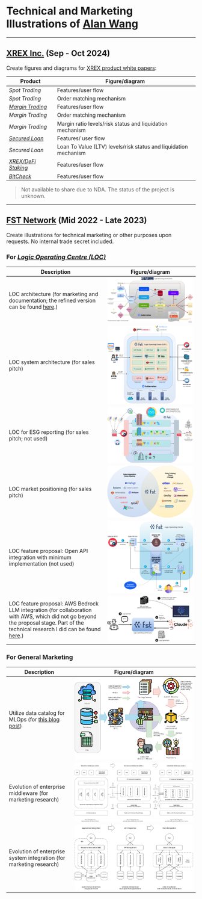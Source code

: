 # Technical and Marketing Illustrations of [Alan Wang](https://github.com/alankrantas)

---

## [XREX Inc.](https://xrex.io/) (Sep - Oct 2024)

Create figures and diagrams for [XREX product white papers](https://github.com/alankrantas/alankrantas/blob/main/works/projects.md#fintech-product-white-paper-copywriting):

| Product | Figure/diagram |
| --- | --- |
| _Spot Trading_ | Features/user flow |
| _Spot Trading_ | Order matching mechanism |
| [_Margin Trading_](https://support.xrex.io/en/collections/6032284-margin-trading) | Features/user flow |
| _Margin Trading_ | Order matching mechanism |
| _Margin Trading_ | Margin ratio levels/risk status and liquidation mechanism |
| [_Secured Loan_](https://support.xrex.io/en/articles/7322871-what-is-crypto-secured-loan) | Features/ user flow |
| _Secured Loan_ | Loan To Value (LTV) levels/risk status and liquidation mechanism |
| [_XREX/DeFi Staking_](https://support.xrex.io/en/articles/6034478-what-is-staking) | Features/user flow |
| [_BitCheck_](https://support.xrex.io/en/collections/3064945-bitcheck) | Features/user flow |

> Not available to share due to NDA. The status of the project is unknown.

---

## [FST Network](https://www.fst.network/) (Mid 2022 - Late 2023)

Create illustrations for technical marketing or other purposes upon requests. No internal trade secret included.

### For [_Logic Operating Centre (LOC)_](https://www.fst.network/logic-operation-centre)

| Description | Figure/diagram |
| --- | --- |
| LOC architecture (for marketing and documentation; the refined version can be found [here](https://loc-documentation.vercel.app/docs/system-faq/software-and-architecture).) | ![LOC](https://github.com/alankrantas/alankrantas/blob/main/works/illustration/loc.png) |
| LOC system architecture (for sales pitch) | ![LOC-system](https://github.com/alankrantas/alankrantas/blob/main/works/illustration/loc-system.png) |
| LOC for ESG reporting (for sales pitch; not used) | ![esg](https://github.com/alankrantas/alankrantas/blob/main/works/illustration/esg.png) |
| LOC market positioning (for sales pitch) | ![LOC-position](https://github.com/alankrantas/alankrantas/blob/main/works/illustration/loc-marketing-position.png) |
| LOC feature proposal: Open API integration with minimum implementation (not used) | ![LOC-proposal](https://github.com/alankrantas/alankrantas/blob/main/works/illustration/loc-feature-proposal.png) |
| LOC feature proposal: AWS Bedrock LLM integration (for collaboration with AWS, which did not go beyond the proposal stage. Part of the technical research I did can be found [here](https://github.com/alankrantas/aws-sdk-js-bedrock-llm-example).) | ![LOC-proposal-bedrock](https://github.com/alankrantas/alankrantas/blob/main/works/illustration/loc-aws-bedrock.png) |

### For General Marketing

| Description | Figure/diagram |
| --- | --- |
| Utilize data catalog for MLOps (for [this blog post](https://www.fst.network/post/machine-learning)) | ![mlops](https://github.com/alankrantas/alankrantas/blob/main/works/illustration/mlops.png) |
| Evolution of enterprise middleware (for marketing research) | ![data-middleware](https://github.com/alankrantas/alankrantas/blob/main/works/illustration/middleware.png) |
| Evolution of enterprise system integration (for marketing research) | ![data-virtualization](https://github.com/alankrantas/alankrantas/blob/main/works/illustration/data-virtualization.png) |

